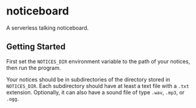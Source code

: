 # noticeboard

A serverless talking noticeboard.

## Getting Started

First set the `NOTICES_DIR` environment variable to the path of your notices, then run the program.

Your notices should be in subdirectories of the directory stored in `NOTICES_DIR`. Each subdirectory should have at least a text file with a `.txt` extension. Optionally, it can also have a sound file of type `.wav`, `.mp3`, or `.ogg`.
